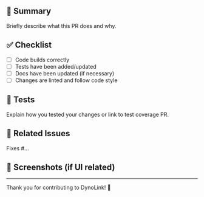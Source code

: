 ## 🚀 Summary

Briefly describe what this PR does and why.

## ✅ Checklist

- [ ] Code builds correctly
- [ ] Tests have been added/updated
- [ ] Docs have been updated (if necessary)
- [ ] Changes are linted and follow code style

## 🧪 Tests

Explain how you tested your changes or link to test coverage PR.

## 📎 Related Issues

Fixes #...

## 📸 Screenshots (if UI related)

---

Thank you for contributing to DynoLink! 🙌
